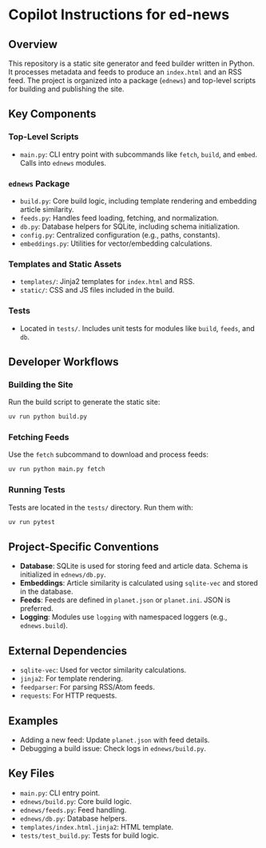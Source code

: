# Copilot Instructions for ed-news

## Overview
This repository is a static site generator and feed builder written in Python. It processes metadata and feeds to produce an `index.html` and an RSS feed. The project is organized into a package (`ednews`) and top-level scripts for building and publishing the site.

## Key Components

### Top-Level Scripts
- `main.py`: CLI entry point with subcommands like `fetch`, `build`, and `embed`. Calls into `ednews` modules.

### `ednews` Package
- `build.py`: Core build logic, including template rendering and embedding article similarity.
- `feeds.py`: Handles feed loading, fetching, and normalization.
- `db.py`: Database helpers for SQLite, including schema initialization.
- `config.py`: Centralized configuration (e.g., paths, constants).
- `embeddings.py`: Utilities for vector/embedding calculations.

### Templates and Static Assets
- `templates/`: Jinja2 templates for `index.html` and RSS.
- `static/`: CSS and JS files included in the build.

### Tests
- Located in `tests/`. Includes unit tests for modules like `build`, `feeds`, and `db`.

## Developer Workflows

### Building the Site
Run the build script to generate the static site:
```bash
uv run python build.py
```

### Fetching Feeds
Use the `fetch` subcommand to download and process feeds:
```bash
uv run python main.py fetch
```

### Running Tests
Tests are located in the `tests/` directory. Run them with:
```bash
uv run pytest
```

## Project-Specific Conventions
- **Database**: SQLite is used for storing feed and article data. Schema is initialized in `ednews/db.py`.
- **Embeddings**: Article similarity is calculated using `sqlite-vec` and stored in the database.
- **Feeds**: Feeds are defined in `planet.json` or `planet.ini`. JSON is preferred.
- **Logging**: Modules use `logging` with namespaced loggers (e.g., `ednews.build`).

## External Dependencies
- `sqlite-vec`: Used for vector similarity calculations.
- `jinja2`: For template rendering.
- `feedparser`: For parsing RSS/Atom feeds.
- `requests`: For HTTP requests.

## Examples
- Adding a new feed: Update `planet.json` with feed details.
- Debugging a build issue: Check logs in `ednews/build.py`.

## Key Files
- `main.py`: CLI entry point.
- `ednews/build.py`: Core build logic.
- `ednews/feeds.py`: Feed handling.
- `ednews/db.py`: Database helpers.
- `templates/index.html.jinja2`: HTML template.
- `tests/test_build.py`: Tests for build logic.